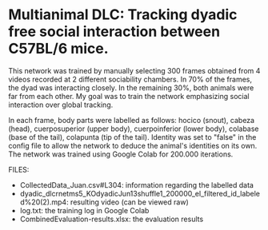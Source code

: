 # Multianimal DLC: Tracking dyadic free social interaction between C57BL/6 mice.

This network was trained by manually selecting 300 frames obtained from 4 videos recorded at 2 different sociability chambers.
In 70% of the frames, the dyad was interacting closely. In the remaining 30%, both animals were far from each other.
My goal was to train the network emphasizing social interaction over global tracking.

In each frame, body parts were labelled as follows: hocico (snout), cabeza (head), cuerposuperior (upper body), cuerpoinferior (lower body), colabase (base of the tail), colapunta (tip of the tail). Identity was set to "false" in the config file to allow the network to deduce the animal's identities on its own.
The network was trained using Google Colab for 200.000 iterations.

FILES:
- CollectedData_Juan.csv#L304: information regarding the labelled data
- dyadic_dlcrnetms5_KOdyadicJun13shuffle1_200000_el_filtered_id_labeled%20(2).mp4: resulting video (can be viewed raw) 
- log.txt: the training log in Google Colab
- CombinedEvaluation-results.xlsx: the evaluation results

